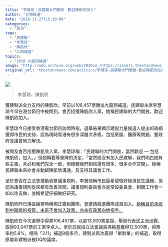 ```yaml
---
title: "李慧琼：民建聯大門開放　歡迎陳凱欣加入"
author: "立場報道"
date: "2018-11-27T15:10:00"
categories:
  - "政治"
tags:
  - "民建聯"
  - "李慧琼"
  - "陳凱欣"
  - "九西補選"
topics:
  - "2018 九龍西補選"
image: "http://web.archive.org/web/2020im_/https://assets.thestandnews.com/media/photos/46804806_10216062201780260_1931673172147437568_o_riRjM.png"
original_url: "thestandnews.com/politics/李慧琼-民建聯大門開放-歡迎陳凱欣加入"
---
```

![](http://web.archive.org/web/2020im_/https://assets.thestandnews.com/media/photos/46804806_10216062201780260_1931673172147437568_o_riRjM.png)
> 李慧琼、陳凱欣

獲建制派全力支持的陳凱欣，早前以106,457票勝出九龍西補選。民建聯主席李慧琼今早在港台節目中被問到，會否招攬陳凱欣入黨，她稱民建聯的大門開放，歡迎陳凱欣加入。

李慧琼今日接受香港電台節目訪問時指，選舉結果顯示建設力量候選人提出的政綱獲得市民的支持，認為現時香港有很多深層次矛盾，包括房屋、醫療等問題，要政府及議會努力解決。

被問及會否招攬陳凱欣入黨，李慧琼稱：「民建聯的大門開放，當然歡迎 — 包括陳凱欣，加入。」但她稱要尊重陳的決定，「當然她沒有加入民建聯，我們明白她有些主張，未必和我們完全一致，但總體我們相信還有很多、很多合作空間」。她稱民建聯未來亦會主動跟陳凱欣溝通，及支持其議會工作。

至於會否在立法會推動收緊議事規則，李慧琼稱市民最希望做好經濟民生議題，但認為議事規則從來都有改善空間，議事規則委員會亦是常設委員會，相關工作會一如以往去做，並稱希望仔細做好研究。

陳凱欣昨日落區謝票時稱現正籌組團隊，會邀請競選團隊成員加入。[她稱目前未收到中聯辦的祝賀，未來不會加入政黨，亦未有政黨向她招手。](../../politics/%E9%99%B3%E5%87%B1%E6%AC%A3%E8%90%BD%E5%8D%80%E8%AC%9D%E7%A5%A8-%E7%A8%B1%E7%84%A1%E8%BF%AB%E5%88%87%E9%9C%80%E8%A6%81%E4%BF%AE%E6%94%B9%E8%AD%B0%E4%BA%8B%E8%A6%8F%E5%89%87/)

陳凱欣在今次選舉中得票106,457票，以逾13,000票差距，壓倒代表民主派出戰、取得93,047票的工黨李卓人。至於前民協立法會議員馮檢基獲得12,509票，得票率約5.8%。相隔「3.11」補選8個多月，建制派再次贏得「單對單」的補選，取得原屬非建制派被DQ的議席。